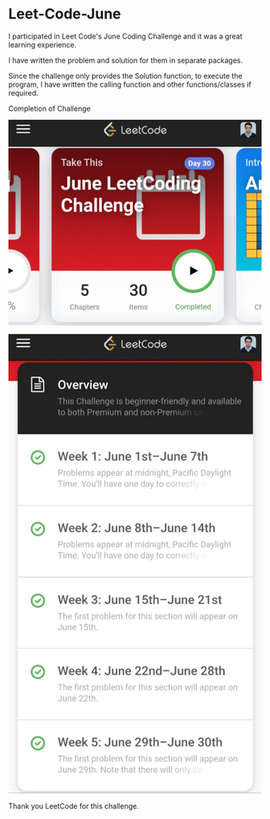 # Leet-Code-June

I participated in Leet Code's June Coding Challenge and it was a great learning experience.

I have written the problem and solution for them in separate packages.

Since the challenge only provides the Solution function, to execute the program, 
I have written the calling function and other functions/classes if required.

Completion of Challenge

![overview](/raw/image1.jpeg)

![detailed](/raw/image2.jpeg)


Thank you LeetCode for this challenge.
